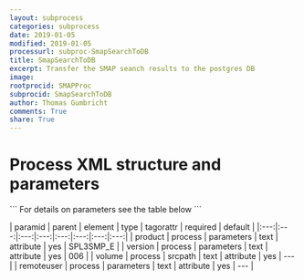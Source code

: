 ```yaml
---
layout: subprocess
categories: subprocess
date: 2019-01-05
modified: 2019-01-05
processurl: subproc-SmapSearchToDB
title: SmapSearchToDB
excerpt: Transfer the SMAP seanch results to the postgres DB
image: 
rootprocid: SMAPProc
subprocid: SmapSearchToDB
author: Thomas Gumbricht
comments: True
share: True
---
```


<h1 class='foot-description'>Process XML structure and parameters</h1>
```
For details on parameters see the table below
<?xml version="1.0" ?>
<process>
  <!--Generated from python-->
  <userproj plotid="yourplotid" projectid="yourprojectid" siteid="yoursiteid" system="systemid" tractid="yourtractid" userid="youruserid"/>
  <period endday="DD" endmonth="MM" endyear="YYYY" seasonendday="DD" seasonendmonth="MM" seasonstartday="DD" seasonstartmonth="MM" startday="DD" startmonth="MM" startyear="YYYY" timestep="timestep"/>
  <parameters product="txtstring" remoteuser="txtstring" version="txtstring"/>
  <srcpath volume="txtstring"/>
</process>
```

| paramid | parent | element | type | tagorattr | required | default |
|:---:|:---:|:---:|:---:|:---:|:---:|:---:|:---:|
| product | process | parameters | text | attribute | yes | SPL3SMP_E |
| version | process | parameters | text | attribute | yes | 006 |
| volume | process | srcpath | text | attribute | yes | --- |
| remoteuser | process | parameters | text | attribute | yes | --- |
